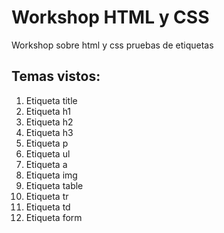# Workshop HTML y CSS

Workshop sobre html y css pruebas de etiquetas

## Temas vistos:

1. Etiqueta title
2. Etiqueta h1
3. Etiqueta h2
4. Etiqueta h3
5. Etiqueta p
6. Etiqueta ul
7. Etiqueta a
8. Etiqueta img
9. Etiqueta table
10. Etiqueta tr
11. Etiqueta td
12. Etiqueta form


















